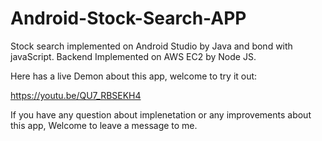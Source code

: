 # Android-Stock-Search-APP

  Stock search implemented on Android Studio by Java and bond with javaScript. Backend Implemented on AWS EC2 by Node JS.


  Here has a live Demon about this app, welcome to try it out:
    
    
  https://youtu.be/QU7_RBSEKH4
    
    
  If you have any question about implenetation or any improvements about this app, Welcome to leave a message to me. 
